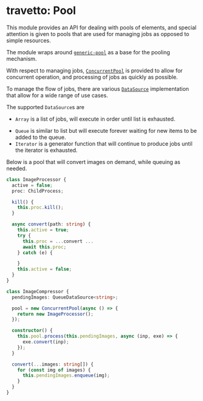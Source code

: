 travetto: Pool
===
This module provides an API for dealing with pools of elements, and special attention is given to pools that are used for managing jobs as opposed to simple resources.

The module wraps around [`generic-pool`](https://github.com/coopernurse/node-pool) as a base for the pooling mechanism.

With respect to managing jobs, [`ConcurrentPool`](./src/concurrent/concurrent.ts) is provided to allow for concurrent operation, and processing of jobs as quickly as possible.

To manage the flow of jobs, there are various [`DataSource`](./src/concurrent/types.ts) implementation that allow for a wide range of use cases.

The supported `DataSource`s are
* ```Array``` is a list of jobs, will execute in order until list is exhausted. 
- ```Queue``` is similar to list but will execute forever waiting for new items to be added to the queue.
- ```Iterator``` is a generator function that will continue to produce jobs until the iterator is exhausted.

Below is a pool that will convert images on demand, while queuing as needed.

```typescript
class ImageProcessor {
  active = false;
  proc: ChildProcess;

  kill() {
    this.proc.kill();
  }

  async convert(path: string) {
    this.active = true;
    try {
      this.proc = ...convert ...
      await this.proc;
    } catch (e) {

    }
    this.active = false;
  }
}

class ImageCompressor {
  pendingImages: QueueDataSource<string>;

  pool = new ConcurrentPool(async () => {
    return new ImageProcessor();
  });

  constructor() {
    this.pool.process(this.pendingImages, async (inp, exe) => {
      exe.convert(inp);
    });
  }

  convert(...images: string[]) {
    for (const img of images) {
      this.pendingImages.enqueue(img);
    }
  }
}
```